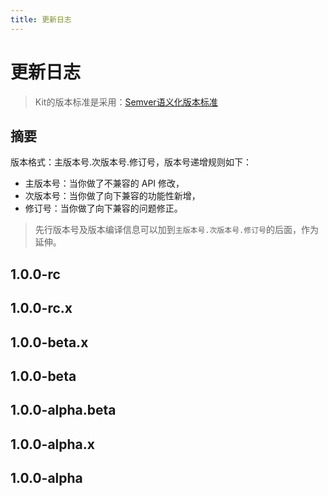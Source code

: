 ```yaml
---
title: 更新日志
---
```


# 更新日志

> Kit的版本标准是采用：[Semver语义化版本标准](http://semver.org/lang/zh-CN/)

## 摘要

版本格式：主版本号.次版本号.修订号，版本号递增规则如下：

- 主版本号：当你做了不兼容的 API 修改，
- 次版本号：当你做了向下兼容的功能性新增，
- 修订号：当你做了向下兼容的问题修正。

> 先行版本号及版本编译信息可以加到`主版本号.次版本号.修订号`的后面，作为延伸。

## 1.0.0-rc
## 1.0.0-rc.x
## 1.0.0-beta.x
## 1.0.0-beta
## 1.0.0-alpha.beta
## 1.0.0-alpha.x
## 1.0.0-alpha